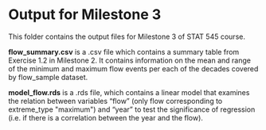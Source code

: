 # Output for Milestone 3

This folder contains the output files for Milestone 3 of STAT 545 course. 

**flow_summary.csv** is a .csv file which contains a summary table from Exercise 1.2 in Milestone 2. It contains information on the mean and range of the minimum and maximum flow events per each of the decades covered by flow_sample dataset.

**model_flow.rds** is a .rds file, which contains a linear model that examines the relation between variables “flow” (only flow corresponding to extreme_type "maximum") and “year” to test the significance of regression (i.e. if there is a correlation between the year and the flow).



